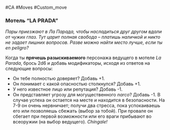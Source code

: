 #CA #Moves #Custom_move

### Мотель “LA PRADA”
*Пары приезжают в Ла Парада, чтобы насладиться друг другом вдали от чужих глаз. Тут царит полная свобода – платишь наличкой и никто не задает лишних вопросов. Разве можно найти место лучше, если ты en peligro?*

Когда ты **прячешь разыскиваемого** персонажа ведущего в мотеле *La Parada*, брось 2d6 и добавь модификаторы, исходя из ответов на следующие вопросы: 
-  Он тебе полностью доверяет? Добавь +1. 
-  Он понимает с какой опасностью столкнулся? Добавь +1. 
-  У него известное лицо или репутация? Добавь -1. 
-  Он представляет угрозу для могущественного *narco*? Добавь -1. 
В случае успеха он остается на месте и находится в безопасности. На 7-9 он очень нервничает; получи два стресса, пока успокаиваешь его или позволяешь сбежать (выбор за тобой). При провале он сбегает при первой возможности или его враги прибывают во всеоружии (на выбор ведущего). *Chíngale!*